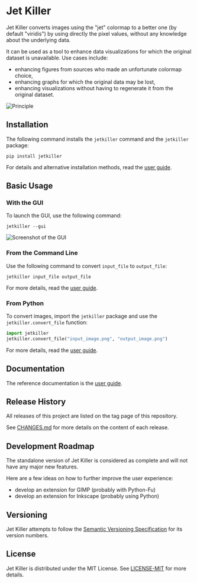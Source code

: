 # Jet Killer

Jet Killer converts images using the "jet" colormap to a better
one (by default "viridis") by using directly the pixel values,
without any knowledge about the underlying data.

It can be used as a tool to enhance data visualizations for which
the original dataset is unavailable. Use cases include:

* enhancing figures from sources who made an unfortunate
  colormap choice,
* enhancing graphs for which the original data may be lost,
* enhancing visualizations without having to regenerate it from the
  original dataset.

![Principle](docs/schematic_principle.png)


## Installation

The following command installs the `jetkiller` command
and the `jetkiller` package:

```
pip install jetkiller
```

For details and alternative installation methods,
read the [user guide](docs/user_guide.md).


## Basic Usage

### With the GUI

To launch the GUI, use the following command:

```
jetkiller --gui
```

![Screenshot of the GUI](docs/screenshot_gui.png)


### From the Command Line

Use the following command to convert `input_file` to `output_file`:

```
jetkiller input_file output_file
```

For more details, read the [user guide](docs/user_guide.md).

### From Python

To convert images, import the `jetkiller` package and
use the `jetkiller.convert_file` function:

```python
import jetkiller
jetkiller.convert_file("input_image.png", "output_image.png")
```

For more details, read the [user guide](docs/user_guide.md).

## Documentation

The reference documentation is the [user guide](docs/user_guide.md).

## Release History

All releases of this project are listed on the tag page of this
repository.

See [CHANGES.md](CHANGES.md) for more details on the content of each release.


## Development Roadmap

The standalone version of Jet Killer is considered as complete
and will not have any major new features.

Here are a few ideas on how to further improve the user experience:

- develop an extension for GIMP (probably with Python-Fu)
- develop an extension for Inkscape (probably using Python)


## Versioning

Jet Killer attempts to follow the [Semantic Versioning
Specification](https://semver.org/spec/v2.0.0.html) for its version
numbers.


## License

Jet Killer is distributed under the MIT License. See
[LICENSE-MIT](LICENSE-MIT) for more details.
